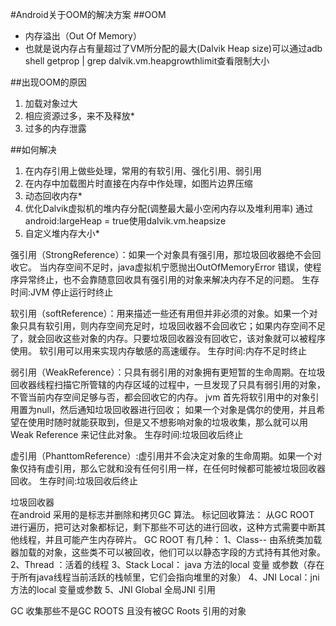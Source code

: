 #Android关于OOM的解决方案
##OOM
* 内存溢出（Out Of Memory）
* 也就是说内存占有量超过了VM所分配的最大(Dalvik Heap size)可以通过adb shell getprop | grep dalvik.vm.heapgrowthlimit查看限制大小



##出现OOM的原因
1. 加载对象过大
2. 相应资源过多，来不及释放*
3. 过多的内存泄露

##如何解决
1. 在内存引用上做些处理，常用的有软引用、强化引用、弱引用
2. 在内存中加载图片时直接在内存中作处理，如图片边界压缩
3. 动态回收内存*
4. 优化Dalvik虚拟机的堆内存分配(调整最大最小空闲内存以及堆利用率) 通过android:largeHeap = true使用dalvik.vm.heapsize
5. 自定义堆内存大小*

强引用（StrongReference）：如果一个对象具有强引用，那垃圾回收器绝不会回收它。
当内存空间不足时，java虚拟机宁愿抛出OutOfMemoryError 错误，使程序异常终止，也不会靠随意回收具有强引用的对象来解决内存不足的问题。
		生存时间:JVM 停止运行时终止

软引用（softReference）：用来描述一些还有用但并非必须的对象。如果一个对象只具有软引用，则内存空间充足时，垃圾回收器不会回收它；如果内存空间不足了，就会回收这些对象的内存。只要垃圾回收器没有回收它，该对象就可以被程序使用。
             软引用可以用来实现内存敏感的高速缓存。
             生存时间:内存不足时终止

弱引用（WeakReference）：只具有弱引用的对象拥有更短暂的生命周期。在垃圾回收器线程扫描它所管辖的内存区域的过程中，一旦发现了只具有弱引用的对象，不管当前内存空间足够与否，都会回收它的内存。
	jvm 首先将软引用中的对象引用置为null，然后通知垃圾回收器进行回收；
	如果一个对象是偶尔的使用，并且希望在使用时随时就能获取到，但是又不想影响对象的垃圾收集，那么就可以用Weak Reference 来记住此对象。
	 生存时间:垃圾回收后终止

虚引用（PhanttomReference）:虚引用并不会决定对象的生命周期。如果一个对象仅持有虚引用，那么它就和没有任何引用一样，在任何时候都可能被垃圾回收器回收。
	生存时间:垃圾回收后终止


垃圾回收器	
在android 采用的是标志并删除和拷贝GC 算法。
标记回收算法：
从GC ROOT 进行遍历，把可达对象都标记，剩下那些不可达的进行回收，这种方式需要中断其他线程，并且可能产生内存碎片。
GC ROOT 有几种：
1、Class-- 由系统类加载器加载的对象，这些类不可以被回收，他们可以以静态字段的方式持有其他对象。
2、Thread ：活着的线程
3、Stack Local： java 方法的local 变量 或参数（存在于所有java线程当前活跃的栈帧里，它们会指向堆里的对象）
4、JNI Local：jni 方法的local 变量或参数
5、JNI Global 全局JNI 引用

GC 收集那些不是GC ROOTS 且没有被GC Roots 引用的对象






